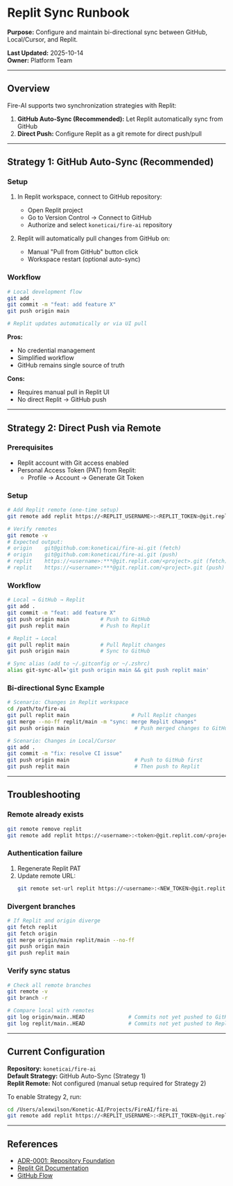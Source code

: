 # Replit Sync Runbook

**Purpose:** Configure and maintain bi-directional sync between GitHub, Local/Cursor, and Replit.

**Last Updated:** 2025-10-14  
**Owner:** Platform Team

---

## Overview

Fire-AI supports two synchronization strategies with Replit:

1. **GitHub Auto-Sync (Recommended):** Let Replit automatically sync from GitHub
2. **Direct Push:** Configure Replit as a git remote for direct push/pull

---

## Strategy 1: GitHub Auto-Sync (Recommended)

### Setup
1. In Replit workspace, connect to GitHub repository:
   - Open Replit project
   - Go to Version Control → Connect to GitHub
   - Authorize and select `koneticai/fire-ai` repository

2. Replit will automatically pull changes from GitHub on:
   - Manual "Pull from GitHub" button click
   - Workspace restart (optional auto-sync)

### Workflow
```bash
# Local development flow
git add .
git commit -m "feat: add feature X"
git push origin main

# Replit updates automatically or via UI pull
```

**Pros:**
- No credential management
- Simplified workflow
- GitHub remains single source of truth

**Cons:**
- Requires manual pull in Replit UI
- No direct Replit → GitHub push

---

## Strategy 2: Direct Push via Remote

### Prerequisites
- Replit account with Git access enabled
- Personal Access Token (PAT) from Replit:
  - Profile → Account → Generate Git Token

### Setup
```bash
# Add Replit remote (one-time setup)
git remote add replit https://<REPLIT_USERNAME>:<REPLIT_TOKEN>@git.replit.com/<REPLIT_PROJECT_NAME>.git

# Verify remotes
git remote -v
# Expected output:
# origin    git@github.com:koneticai/fire-ai.git (fetch)
# origin    git@github.com:koneticai/fire-ai.git (push)
# replit    https://<username>:***@git.replit.com/<project>.git (fetch)
# replit    https://<username>:***@git.replit.com/<project>.git (push)
```

### Workflow
```bash
# Local → GitHub → Replit
git add .
git commit -m "feat: add feature X"
git push origin main          # Push to GitHub
git push replit main          # Push to Replit

# Replit → Local
git pull replit main          # Pull Replit changes
git push origin main          # Sync to GitHub

# Sync alias (add to ~/.gitconfig or ~/.zshrc)
alias git-sync-all='git push origin main && git push replit main'
```

### Bi-directional Sync Example
```bash
# Scenario: Changes in Replit workspace
cd /path/to/fire-ai
git pull replit main                    # Pull Replit changes
git merge --no-ff replit/main -m "sync: merge Replit changes"
git push origin main                     # Push merged changes to GitHub

# Scenario: Changes in Local/Cursor
git add .
git commit -m "fix: resolve CI issue"
git push origin main                     # Push to GitHub first
git push replit main                     # Then push to Replit
```

---

## Troubleshooting

### Remote already exists
```bash
git remote remove replit
git remote add replit https://<username>:<token>@git.replit.com/<project>.git
```

### Authentication failure
1. Regenerate Replit PAT
2. Update remote URL:
   ```bash
   git remote set-url replit https://<username>:<NEW_TOKEN>@git.replit.com/<project>.git
   ```

### Divergent branches
```bash
# If Replit and origin diverge
git fetch replit
git fetch origin
git merge origin/main replit/main --no-ff
git push origin main
git push replit main
```

### Verify sync status
```bash
# Check all remote branches
git remote -v
git branch -r

# Compare local with remotes
git log origin/main..HEAD              # Commits not yet pushed to GitHub
git log replit/main..HEAD              # Commits not yet pushed to Replit
```

---

## Current Configuration

**Repository:** `koneticai/fire-ai`  
**Default Strategy:** GitHub Auto-Sync (Strategy 1)  
**Replit Remote:** Not configured (manual setup required for Strategy 2)

To enable Strategy 2, run:
```bash
cd /Users/alexwilson/Konetic-AI/Projects/FireAI/fire-ai
git remote add replit https://<REPLIT_USERNAME>:<REPLIT_TOKEN>@git.replit.com/<REPLIT_PROJECT_NAME>.git
```

---

## References
- [ADR-0001: Repository Foundation](../adr/0001-repo-foundation.md)
- [Replit Git Documentation](https://docs.replit.com/programming-ide/using-git-on-replit)
- [GitHub Flow](https://docs.github.com/en/get-started/quickstart/github-flow)

